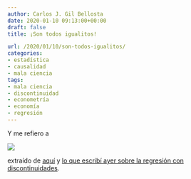 ```yaml
---
author: Carlos J. Gil Bellosta
date: 2020-01-10 09:13:00+00:00
draft: false
title: ¡Son todos igualitos!

url: /2020/01/10/son-todos-igualitos/
categories:
- estadística
- causalidad
- mala ciencia
tags:
- mala ciencia
- discontinuidad
- econometría
- economía
- regresión
---
```


Y me refiero a

![](/wp-uploads/2020/01/191219-tanita-fernandez-navia2.png#center)

extraído de [aquí](https://nadaesgratis.es/admin/seguro-de-desempleo-y-movilidad-geografica-evidencia-de-un-experimento-cuasi-natural) y [lo que escribí ayer sobre la regresión con discontinuidades](https://www.datanalytics.com/2020/01/09/regresiones-con-discontinuidad-y-grados-de-libertad/).